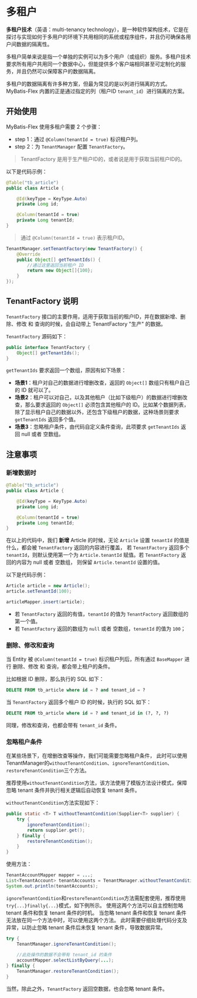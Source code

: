 # 多租户

**多租户技术**（英语：multi-tenancy technology），是一种软件架构技术，它是在探讨与实现如何于多用户的环境下共用相同的系统或程序组件，并且仍可确保各用户间数据的隔离性。

多租户简单来说是指一个单独的实例可以为多个用户（或组织）服务。多租户技术要求所有用户共用同一个数据中心，但能提供多个客户端相同甚至可定制化的服务，并且仍然可以保障客户的数据隔离。

多租户的数据隔离有许多种方案，但最为常见的是以列进行隔离的方式。MyBatis-Flex 内置的正是通过指定的列（租户ID `tenant_id`）进行隔离的方案。

## 开始使用

MyBatis-Flex 使用多租户需要 2 个步骤：

- step 1：通过 `@Column(tenantId = true)` 标识租户列。
- step 2：为 `TenantManager` 配置 `TenantFactory`。

> TenantFactory 是用于生产租户ID的，或者说是用于获取当前租户ID的。

以下是代码示例：

```java 7
@Table("tb_article")
public class Article {

    @Id(keyType = KeyType.Auto)
    private Long id;

    @Column(tenantId = true)
    private Long tenantId;
}
```

> 通过 `@Column(tenantId = true)` 表示租户ID。

```java
TenantManager.setTenantFactory(new TenantFactory() {
    @Override
    public Object[] getTenantIds() {
        //通过这里返回当前租户 ID
        return new Object[]{100};
    }
});
```

## TenantFactory 说明

`TenantFactory` 接口的主要作用，适用于获取当前的租户ID，并在数据新增、删除、修改 和 查询的时候，会自动带上 TenantFactory "生产" 的数据。

`TenantFactory` 源码如下：

```java
public interface TenantFactory {
    Object[] getTenantIds();
}
```

`getTenantIds` 要求返回一个数组，原因有如下场景：

- **场景1**：租户对自己的数据进行增删改查，返回的 `Object[]` 数组只有租户自己的 ID 就可以了。
- **场景2**：租户可以对自己，以及其他租户（比如下级租户）的数据进行增删改查，那么要求返回的 `Object[]` 必须包含其他租户的 ID。比如某个数据列表，
除了显示租户自己的数据以外，还包含下级租户的数据，这种场景则要求 `getTenantIds` 返回多个值。
- **场景3**：忽略租户条件，由代码自定义条件查询，此项要求 `getTenantIds` 返回 null 或者 空数组。

## 注意事项

### 新增数据时

```java 7
@Table("tb_article")
public class Article {

    @Id(keyType = KeyType.Auto)
    private Long id;

    @Column(tenantId = true)
    private Long tenantId;
}
```

在以上的代码中，我们 **新增** Article 的时候，无论 `Article` 设置 `tenantId` 的值是什么，都会被 `TenantFactory` 返回的内容进行覆盖，
若 `TenantFactory` 返回多个 `tenantId`，则默认使用第一个为 `Article.tenantId` 赋值。若 `TenantFactory` 返回的内容为 null 或者 空数组，
则保留 `Article.tenantId` 设置的值。

以下是代码示例：

```java
Article article = new Article();
article.setTenantId(100);

articleMapper.insert(article);
```

- 若 `TenantFactory` 返回的有值，`tenantId` 的值为 `TenantFactory` 返回数组的第一个值。
- 若 `TenantFactory` 返回的数组为 `null` 或者 空数组，`tenantId` 的值为 `100`；

### 删除、修改和查询

当 Entity 被 `@Column(tenantId = true)` 标识租户列后，所有通过 `BaseMapper` 进行 删除、修改 和 查询，都会带上租户的条件。

比如根据 ID 删除，那么执行的 SQL 如下：

```sql
DELETE FROM tb_article where id = ? and tenant_id = ?
```
当 `TenantFactory` 返回多个租户 ID 的时候，执行的 SQL 如下：

```sql
DELETE FROM tb_article where id = ? and tenant_id in (?, ?, ?)
```

同理，修改和查询，也都会带有 `tenant_id` 条件。

### 忽略租户条件

在某些场景下，在增删改查等操作，我们可能需要忽略租户条件，
此时可以使用TenantManager的`withoutTenantCondition`、`ignoreTenantCondition`、`restoreTenantCondition`三个方法。

推荐使用`withoutTenantCondition`方法，该方法使用了模版方法设计模式，保障忽略 tenant 条件并执行相关逻辑后自动恢复 tenant 条件。

`withoutTenantCondition`方法实现如下：
```java
public static <T> T withoutTenantCondition(Supplier<T> supplier) {
    try {
        ignoreTenantCondition();
        return supplier.get();
    } finally {
        restoreTenantCondition();
    }
}
```
使用方法：
```java
TenantAccountMapper mapper = ...;
List<TenantAccount> tenantAccounts = TenantManager.withoutTenantCondition(mapper::selectAll);
System.out.println(tenantAccounts);
```

`ignoreTenantCondition`和`restoreTenantCondition`方法需配套使用，推荐使用`try{...}finally{...}`模式，如下例所示。
使用这两个方法可以自主控制忽略 tenant 条件和恢复 tenant 条件的时机。
当忽略 tenant 条件和恢复 tenant 条件无法放在同一个方法中时，可以使用这两个方法。
此时需要仔细处理代码分支及异常，以防止忽略 tenant 条件后未恢复 tenant 条件，导致数据异常。

```java
try {
    TenantManager.ignoreTenantCondition();
    
    //此处操作的数据不会带有 tenant_id 的条件
    accountMapper.selectListByQuery(...);
} finally {
    TenantManager.restoreTenantCondition();
}
```

当然，除此之外，`TenantFactory` 返回空数据，也会忽略 tenant 条件。